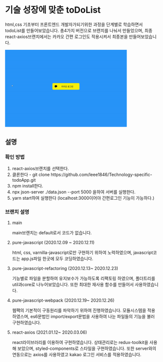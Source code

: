 <h1>기술 성장에 맞춘 toDoList</h1>

<p>html,css 기초부터 프론트엔드 개발자가되기위한 과정을 단계별로 학습하면서 todoList를 만들어보았습니다. 총4가지 버전으로 브랜치를 나눠서 만들었으며, 최종 react-axios브랜치에서는 카카오 간편 로그인도 적용시켜서 최종본을 만들어보았습니다.</p>
<img src="./final.gif" width="400px"></img>

<h2>설명</h2>
<h3>확인 방법</h3>
<ol>
  <li>react-axios브랜치를 선택한다.</li>
  <li>클론한다 - git clone https://github.com/leee1846/Technology-specific-todoApp.git</li>
  <li>npm install한다.</li>
  <li>npx json-server ./data.json --port 5000 을하여 서버를 실행한다.</li>
  <li>yarn start하여 실행한다 (localhost:3000이어야 간편로그인 기능이 가능하다.)</li>
</ol>

<h3>브랜치 설명</h3>
<ol>
  <li>main
    <p>main브랜치는 default로서 코드가 없습니다.</p>
  </li>
  <li>pure-javascript (2020.12.09 ~ 2020.12.11)
    <p>html, css, varnilla-javascript로만 구현하기 위하여 노력하였으며, javascript코드는 app.js파일 한곳에 모두 코딩하였습니다. </p>
  </li>
  <li>pure-javascript-refactoring (2020.12.13~ 2020.12.23)
    <p>기능별로 파일을 분할하여 유지보수가 가능하도록 리팩토링 하였으며, 폴더트리를 util과core로 나누어보았습니다. 또한 최대한 재사용 함수를 만들어서 사용하였습니다.</p>
  </li>
  <li>pure-javascript-webpack (2020.12.19~ 2020.12.26)
    <p>
      웹팩의 기본적이 구동원리를 파악하기 위하여 진행하였습니다. 모듈시스템을 적용하였스며, es6문법인 import/export문법을 사용하여 나눈 파일들의 기능을 불러 구현하였습니다. 
    </p>
  </li>
  <li>react-axios (2021.01.12~ 2020.03.06)
    <p>react라이브러리를 이용하여 구현하였습니다. 상태관리로는 redux-toolkit을 사용해 보았으며, styled-components로 스타일을 구현하였습니다. 또한 server와의 연동으로는 axios를 사용하였고 kakao 로그인 서비스를 적용하였습니다.</p>
  </li>
</ol>
